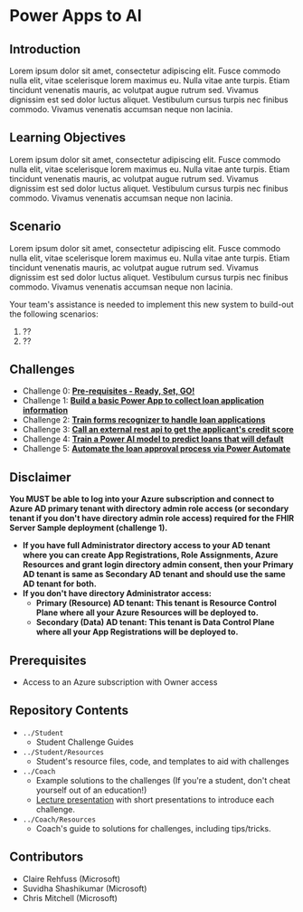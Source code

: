 # Power Apps to AI

## Introduction
Lorem ipsum dolor sit amet, consectetur adipiscing elit. Fusce commodo nulla elit, vitae scelerisque lorem maximus eu. Nulla vitae ante turpis. Etiam tincidunt venenatis mauris, ac volutpat augue rutrum sed. Vivamus dignissim est sed dolor luctus aliquet. Vestibulum cursus turpis nec finibus commodo. Vivamus venenatis accumsan neque non lacinia.

## Learning Objectives
Lorem ipsum dolor sit amet, consectetur adipiscing elit. Fusce commodo nulla elit, vitae scelerisque lorem maximus eu. Nulla vitae ante turpis. Etiam tincidunt venenatis mauris, ac volutpat augue rutrum sed. Vivamus dignissim est sed dolor luctus aliquet. Vestibulum cursus turpis nec finibus commodo. Vivamus venenatis accumsan neque non lacinia.

## Scenario
Lorem ipsum dolor sit amet, consectetur adipiscing elit. Fusce commodo nulla elit, vitae scelerisque lorem maximus eu. Nulla vitae ante turpis. Etiam tincidunt venenatis mauris, ac volutpat augue rutrum sed. Vivamus dignissim est sed dolor luctus aliquet. Vestibulum cursus turpis nec finibus commodo. Vivamus venenatis accumsan neque non lacinia.

Your team's assistance is needed to implement this new system to build-out the following scenarios:
1. ??
2. ??

## Challenges
- Challenge 0: **[Pre-requisites - Ready, Set, GO!](Student/Challenge00.md)**
- Challenge 1: **[Build a basic Power App to collect loan application information](Student/Challenge01.md)**
- Challenge 2: **[Train forms recognizer to handle loan applications](Student/Challenge02.md)**
- Challenge 3: **[Call an external rest api to get the applicant's credit score](Student/Challenge03.md)**
- Challenge 4: **[Train a Power AI model to predict loans that will default](Student/Challenge04.md)**
- Challenge 5: **[Automate the loan approval process via Power Automate](Student/Challenge05.md)**

## Disclaimer
**You MUST be able to log into your Azure subscription and connect to Azure AD primary tenant with directory admin role access (or secondary tenant if you don't have directory admin role access) required for the FHIR Server Sample deployment (challenge 1).**
  - **If you have full Administrator directory access to your AD tenant where you can create App Registrations, Role Assignments, Azure Resources and grant login directory admin consent, then your Primary AD tenant is same as Secondary AD tenant and should use the same AD tenant for both.**
  - **If you don't have directory Administrator access:**
      - **Primary (Resource) AD tenant: This tenant is Resource Control Plane where all your Azure Resources will be deployed to.**
      - **Secondary (Data) AD tenant: This tenant is Data Control Plane where all your App Registrations will be deployed to.**

## Prerequisites
- Access to an Azure subscription with Owner access


## Repository Contents
- `../Student`
  - Student Challenge Guides
- `../Student/Resources`
  - Student's resource files, code, and templates to aid with challenges
- `../Coach`
   - Example solutions to the challenges (If you're a student, don't cheat yourself out of an education!)
   - [Lecture presentation](Coach/Lectures.pptx) with short presentations to introduce each challenge.
- `../Coach/Resources`
  - Coach's guide to solutions for challenges, including tips/tricks.

## Contributors
- Claire Rehfuss (Microsoft)
- Suvidha Shashikumar (Microsoft)
- Chris Mitchell (Microsoft)


